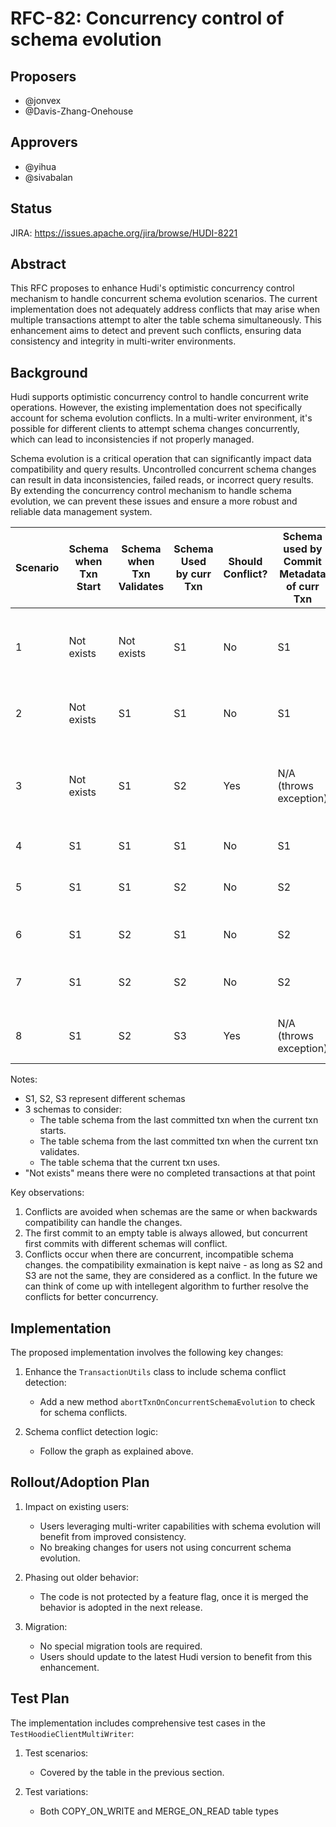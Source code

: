 <!--
  Licensed to the Apache Software Foundation (ASF) under one or more
  contributor license agreements.  See the NOTICE file distributed with
  this work for additional information regarding copyright ownership.
  The ASF licenses this file to You under the Apache License, Version 2.0
  (the "License"); you may not use this file except in compliance with
  the License.  You may obtain a copy of the License at

       http://www.apache.org/licenses/LICENSE-2.0

  Unless required by applicable law or agreed to in writing, software
  distributed under the License is distributed on an "AS IS" BASIS,
  WITHOUT WARRANTIES OR CONDITIONS OF ANY KIND, either express or implied.
  See the License for the specific language governing permissions and
  limitations under the License.
-->
# RFC-82: Concurrency control of schema evolution

## Proposers

- @jonvex
- @Davis-Zhang-Onehouse

## Approvers
- @yihua
- @sivabalan

## Status

JIRA: https://issues.apache.org/jira/browse/HUDI-8221

## Abstract

This RFC proposes to enhance Hudi's optimistic concurrency control mechanism to handle concurrent schema evolution scenarios. The current implementation does not adequately address conflicts that may arise when multiple transactions attempt to alter the table schema simultaneously. This enhancement aims to detect and prevent such conflicts, ensuring data consistency and integrity in multi-writer environments.

## Background

Hudi supports optimistic concurrency control to handle concurrent write operations. However, the existing implementation does not specifically account for schema evolution conflicts. In a multi-writer environment, it's possible for different clients to attempt schema changes concurrently, which can lead to inconsistencies if not properly managed.

Schema evolution is a critical operation that can significantly impact data compatibility and query results. Uncontrolled concurrent schema changes can result in data inconsistencies, failed reads, or incorrect query results. By extending the concurrency control mechanism to handle schema evolution, we can prevent these issues and ensure a more robust and reliable data management system.

| Scenario | Schema when Txn Start | Schema when Txn Validates | Schema Used by curr Txn | Should Conflict? | Schema used by Commit Metadata of curr Txn | Notes |
|----------|---------------------|--------------------------|-------------------|------------------|---------------------------------------|-------|
| 1 | Not exists | Not exists | S1 | No | S1 | Current txn is the first commit ever, conflict is impossible |
| 2 | Not exists | S1 | S1 | No | S1 | Second commit, no schema evolution |
| 3 | Not exists | S1 | S2 | Yes | N/A (throws exception) | No predefined schema, effectively concurrent schema definition |
| 4 | S1 | S1 | S1 | No | S1 | No schema evolution |
| 5 | S1 | S1 | S2 | No | S2 | Schema evolution in current transaction |
| 6 | S1 | S2 | S1 | No | S2 | Backwards compatibility handles it |
| 7 | S1 | S2 | S2 | No | S2 | Concurrent evolution to same schema |
| 8 | S1 | S2 | S3 | Yes | N/A (throws exception) | Concurrent evolution to different schemas |

Notes:
- S1, S2, S3 represent different schemas
- 3 schemas to consider:
  + The table schema from the last committed txn when the current txn starts.
  + The table schema from the last committed txn when the current txn validates.
  + The table schema that the current txn uses.
- "Not exists" means there were no completed transactions at that point

Key observations:
1. Conflicts are avoided when schemas are the same or when backwards compatibility can handle the changes.
2. The first commit to an empty table is always allowed, but concurrent first commits with different schemas will conflict.
3. Conflicts occur when there are concurrent, incompatible schema changes. the compatibility exmaination is kept naive - as long as S2 and S3 are not the same, they are considered as a conflict. In the future we can think of come up with intellegent algorithm to further resolve the conflicts for better concurrency.

## Implementation

The proposed implementation involves the following key changes:

1. Enhance the `TransactionUtils` class to include schema conflict detection:
   - Add a new method `abortTxnOnConcurrentSchemaEvolution` to check for schema conflicts.

2. Schema conflict detection logic:
   - Follow the graph as explained above.

## Rollout/Adoption Plan

1. Impact on existing users:
   - Users leveraging multi-writer capabilities with schema evolution will benefit from improved consistency.
   - No breaking changes for users not using concurrent schema evolution.

2. Phasing out older behavior:
   - The code is not protected by a feature flag, once it is merged the behavior is adopted in the next release.

3. Migration:
   - No special migration tools are required.
   - Users should update to the latest Hudi version to benefit from this enhancement.


## Test Plan

The implementation includes comprehensive test cases in the `TestHoodieClientMultiWriter`:

1. Test scenarios:
   - Covered by the table in the previous section.

2. Test variations:
   - Both COPY_ON_WRITE and MERGE_ON_READ table types
